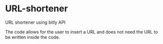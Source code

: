 # URL-shortener
URL shortener using bitly API

The code allows for the user to insert a URL and does not need the URL to be written inside the code.
